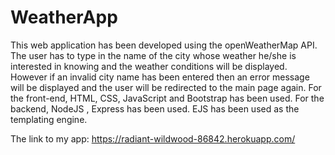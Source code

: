 # WeatherApp

This web application has been developed using the openWeatherMap API. The user has to type in the name of the city whose weather he/she is interested in knowing and the weather conditions will be displayed. However if an invalid city name has been entered then an error message will be displayed and the user will be redirected to the main page again.
For the front-end, HTML, CSS, JavaScript and Bootstrap has been used. For the backend, NodeJS , Express has been used. EJS has been used as the templating engine.

The link to my app:
https://radiant-wildwood-86842.herokuapp.com/
